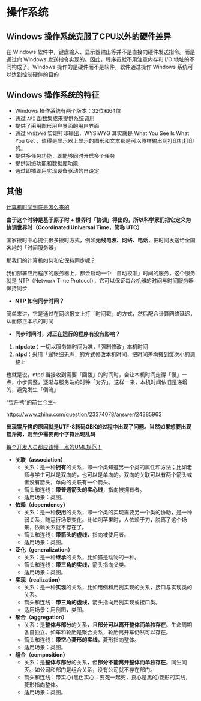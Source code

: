 # 操作系统

## Windows 操作系统克服了CPU以外的硬件差异

在 WIndows 软件中，键盘输入、显示器输出等并不是直接向硬件发送指令。而是通过向 Windows 发送指令实现的。因此，程序员就不用注意内存和 I/O 地址的不同构成了。Windows 操作的是硬件而不是软件，软件通过操作 Windows 系统可以达到控制硬件的目的

## Windows 操作系统的特征

- Windows 操作系统有两个版本：32位和64位
- 通过 `API` 函数集成来提供系统调用
- 提供了采用图形用户界面的用户界面
- 通过 `WYSIWYG` 实现打印输出，WYSIWYG 其实就是 What You See Is What You Get ，值得是显示器上显示的图形和文本都是可以原样输出到打印机打印的。
- 提供多任务功能，即能够同时开启多个任务
- 提供网络功能和数据库功能
- 通过即插即用实现设备驱动的自设定

## 其他

[计算机时间到底是怎么来的](https://mp.weixin.qq.com/s/VFUg1S0ApuFzlTNYSCLkMQ)

**由于这个时钟是基于原子时 + 世界时「协调」得出的，所以科学家们把它定义为协调世界时（Coordinated Universal Time，简称 UTC）**

国家授时中心提供很多授时方式，例如**无线电波、网络、电话**，把时间发送给全国各地的「时间服务器」

那我们的计算机如何和它保持同步呢？

我们部署应用程序的服务器上，都会启动一个「自动校准」时间的服务，这个服务就是 NTP（Network Time Protocol），它可以保证每台机器的时间与时间服务器保持同步

+ **NTP 如何同步时间？**

简单来讲，它是通过在网络报文上打「时间戳」的方式，然后配合计算网络延迟，从而修正本机的时间

+ **同步时间时，对正在运行的程序有没有影响？**
1. **ntpdate**：一切以服务端时间为准，「强制修改」本机时间
2. **ntpd**：采用「润物细无声」的方式修改本机时间，把时间差均摊到每次小的调整上

也就是说，ntpd 当接收到需要「回拨」的时间时，会让本机时间走得「慢」一点，小步调整，逐渐与服务端的时钟「对齐」，这样一来，本机时间依旧是递增的，避免发生「倒流」

[“锟斤拷”的前世今生~](https://mp.weixin.qq.com/s/kTADQtTeOWPuXsvR9HsUIg)

https://www.zhihu.com/question/23374078/answer/24385963

**出现锟斤拷的原因就是UTF-8转码GBK的过程中出现了问题。当然如果想要出现锟斤拷，则至少需要两个字符出现乱码**

[每个开发人员都应该懂一点的UML规范！](https://mp.weixin.qq.com/s/7-CTSWN-VLYgPH5H2nPU8w)

- **关联（association）**
  - 关系：是一种**拥有**的关系，即一个类知道另一个类的属性和方法；比如老师与学生可以是双向的，也可以是单向的。双向的关联可以有两个箭头或者没有箭头，单向的关联有一个箭头。
  - 箭头和连线：**带普通箭头的实心线**，指向被拥有者。
  - 适用场景：类图。
- **依赖（dependency）**
  - 关系：是一种**使用**的关系，即一个类的实现需要另一个类的协助，是一种弱关系，随运行场景变化。比如削苹果时，人依赖于刀，脱离了这个场景，依赖关系就不存在了。
  - 箭头和连线：**带箭头的虚线**，指向被使用者。
  - 适用场景：类图。
- **泛化（generalization）**
  - 关系：是一种**继承**的关系，比如猫是动物的一种。
  - 箭头和连线：**带三角的实线**，箭头指向父类。
  - 适用场景：类图。
- **实现（realization）**
  - 关系：是一种**实现**的关系，比如用例和用例实现的关系，接口与实现类的关系。
  - 箭头和连线：**带三角的虚线**，箭头指向用例实现或接口类。
  - 适用场景：用例图，类图。
- **聚合（aggregation）**
  - 关系：是**整体与部分**的关系，且**部分可以离开整体而单独存在**。生命周期各自独立。如车和轮胎是聚合关系，轮胎离开车仍然可以存在。
  - 箭头和连线：**带空心菱形的实线**，菱形指向整体。
  - 适用场景：类图。
- **组合（composition）**
  - 关系：是**整体与部分**的关系，但**部分不能离开整体而单独存在**。同生同灭。如公司和部门是组合关系，没有公司就不存在部门。
  - 箭头和连线：带实心(黑色实心：要死一起死，良心是黑的)菱形的实线，菱形指向整体。
  - 适用场景：类图。
